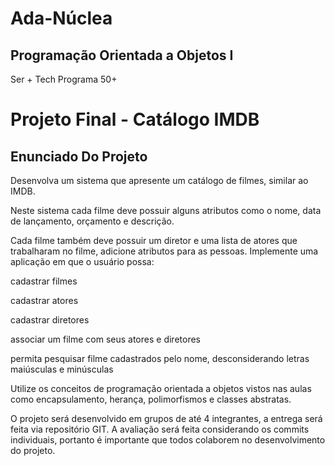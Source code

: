 # Ada-Núclea
## Programação Orientada a Objetos I
Ser + Tech Programa 50+
# Projeto Final - Catálogo IMDB
## Enunciado Do Projeto
Desenvolva um sistema que apresente um catálogo de filmes, similar ao IMDB.

Neste sistema cada filme deve possuir alguns atributos como o nome, data de lançamento, orçamento e descrição.

Cada filme também deve possuir um diretor e uma lista de atores que trabalharam no filme, adicione atributos para as pessoas. Implemente uma aplicação em que o usuário possa:

cadastrar filmes

cadastrar atores

cadastrar diretores

associar um filme com seus atores e diretores

permita pesquisar filme cadastrados pelo nome, desconsiderando letras maiúsculas e minúsculas

Utilize os conceitos de programação orientada a objetos vistos nas aulas como encapsulamento, herança, polimorfismos e classes abstratas.

O projeto será desenvolvido em grupos de até 4 integrantes, a entrega será feita via repositório GIT. A avaliação será feita considerando os commits individuais, portanto é importante que todos colaborem no desenvolvimento do projeto.